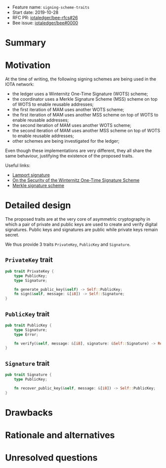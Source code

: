 + Feature name: `signing-scheme-traits`
+ Start date: 2019-10-28
+ RFC PR: [iotaledger/bee-rfcs#26](https://github.com/iotaledger/bee-rfcs/pull/26)
+ Bee issue: [iotaledger/bee#0000](https://github.com/iotaledger/bee/issues/0000)

# Summary

<!-- TODO -->

# Motivation

At the time of writing, the following signing schemes are being used in the IOTA network:

+ the ledger uses a Winternitz One-Time Signature (WOTS) scheme;
+ the coordinator uses a Merkle Signature Scheme (MSS) scheme on top of WOTS to enable reusable addresses;
+ the first iteration of MAM uses another WOTS scheme;
+ the first iteration of MAM uses another MSS scheme on top of WOTS to enable reusable addresses;
+ the second iteration of MAM uses another WOTS scheme;
+ the second iteration of MAM uses another MSS scheme on top of WOTS to enable reusable addresses;
+ other schemes are being investigated for the ledger;

Even though these implementations are very different, they all share the same behaviour, justifying the existence of the
proposed traits.

Useful links:

+ [Lamport signature](https://en.wikipedia.org/wiki/Lamport_signature)
+ [On the Security of the Winternitz One-Time Signature Scheme](https://eprint.iacr.org/2011/191.pdf)
+ [Merkle signature scheme](https://en.wikipedia.org/wiki/Merkle_signature_scheme)

# Detailed design

The proposed traits are at the very core of asymmetric cryptography in which a pair of private and public keys are used
to create and verify digital signatures. Public keys and signatures are public while private keys remain secret.

We thus provide 3 traits `PrivateKey`, `PublicKey` and `Signature`.

## `PrivateKey` trait

```rust
pub trait PrivateKey {
    type PublicKey;
    type Signature;

    fn generate_public_key(&self) -> Self::PublicKey;
    fn sign(&self, message: &[i8]) -> Self::Signature;
}
```

## `PublicKey` trait

```rust
pub trait PublicKey {
    type Signature;
    type Error;

    fn verify(&self, message: &[i8], signature: &Self::Signature) -> Result<(), Self::Error>;
}
```

## `Signature` trait

```rust
pub trait Signature {
    type PublicKey;

    fn recover_public_key(&self, message: &[i8]) -> Self::PublicKey;
}
```

# Drawbacks

<!-- TODO -->

# Rationale and alternatives

<!-- TODO -->

# Unresolved questions

<!-- TODO -->

